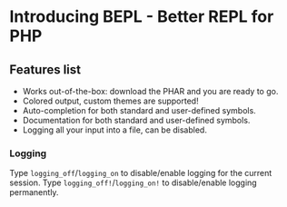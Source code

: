 # Introducing BEPL - Better REPL for PHP

## Features list

+ Works out-of-the-box: download the PHAR and you are ready to go.
+ Colored output, custom themes are supported!
+ Auto-completion for both standard and user-defined symbols.
+ Documentation for both standard and user-defined symbols.
+ Logging all your input into a file, can be disabled.

### Logging

Type `logging_off`/`logging_on` to disable/enable logging for the current session.
Type `logging_off!`/`logging_on!` to disable/enable logging permanently.

